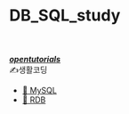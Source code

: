 # DB_SQL_study

<br><br>
<b><i><ins>opentutorials</ins></i></b><br>
✍️생활코딩<br>
- <A href="https://opentutorials.org/course/3161"> 🔗 MySQL </A><br>
- <A href="https://opentutorials.org/course/3883"> 🔗 RDB </A><br><br>
